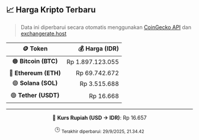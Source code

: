 

<!-- HARGA_KRIPTO -->
## 📈 Harga Kripto Terbaru

> Data ini diperbarui secara otomatis menggunakan [CoinGecko API](https://www.coingecko.com/) dan [exchangerate.host](https://exchangerate.host/)

<div align="center">

| 🪙 Token | 💰 Harga (IDR) |
|:------:|---------------:|
| 🟠 **Bitcoin (BTC)**   | Rp 1.897.123.055 |
| 🔵 **Ethereum (ETH)**  | Rp 69.742.672 |
| 🟣 **Solana (SOL)**    | Rp 3.515.688 |
| 🟢 **Tether (USDT)**   | Rp 16.668 |

---

💱 **Kurs Rupiah (USD → IDR)**: Rp 16.657

🕒 <sub>Terakhir diperbarui: 29/9/2025, 21.34.42</sub>

</div>
<!-- /HARGA_KRIPTO -->